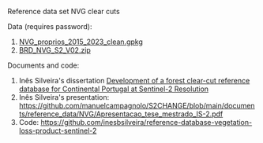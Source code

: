 Reference data set NVG clear cuts

Data (requires password):
1. [NVG_proprios_2015_2023_clean.gpkg]()
2. [BRD_NVG_S2_V02.zip]()


Documents and code: 
1. Inês Silveira's dissertation [Development of a forest clear-cut reference database for Continental Portugal at Sentinel-2 Resolution](https://repositorio.ulisboa.pt/handle/10400.5/100065)
2. Inês Silveira's presentation: https://github.com/manuelcampagnolo/S2CHANGE/blob/main/documents/reference_data/NVG/Apresentacao_tese_mestrado_IS-2.pdf
3. Code: https://github.com/inesbsilveira/reference-database-vegetation-loss-product-sentinel-2
